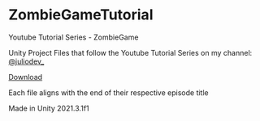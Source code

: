# ZombieGameTutorial
Youtube Tutorial Series - ZombieGame

Unity Project Files that follow the Youtube Tutorial Series on my channel: [@juliodev_](https://www.youtube.com/channel/UCR6pFEkoc3qU7l9pgBQlLIw)

[Download](https://github.com/juliodev-git/ZombieGameTutorial/archive/refs/heads/main.zip)

Each file aligns with the end of their respective episode title

Made in Unity 2021.3.1f1
